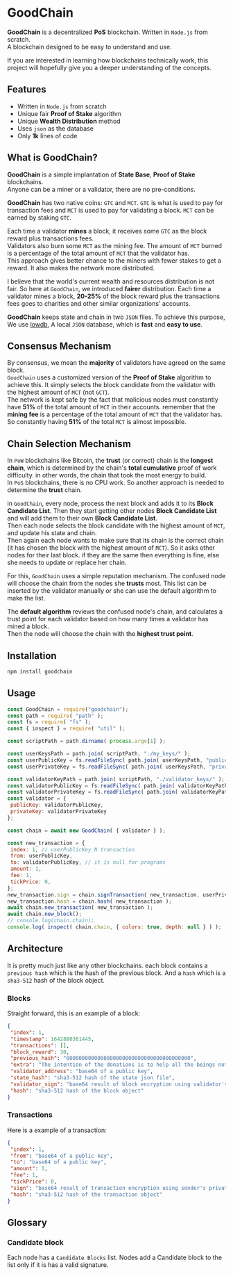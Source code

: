 # GoodChain

**GoodChain** is a decentralized **PoS** blockchain. Written in `Node.js` from scratch.  
A blockchain designed to be easy to understand and use.

If you are interested in learning how blockchains technically work, this project will hopefully give you a deeper understanding of the concepts.  
<!-- You can read my [`step-by-step tutorial`](./) article, on how to write this blockchain. -->

## Features

* Written in `Node.js` from scratch
* Unique fair **Proof of Stake** algorithm
* Unique **Wealth Distribution** method
* Uses `json` as the database
* Only **1k** lines of code

## What is GoodChain?

**GoodChain** is a simple implantation of **State Base**, **Proof of Stake** blockchains.  
Anyone can be a miner or a validator, there are no pre-conditions.  

**GoodChain** has two native coins: `GTC` and `MCT`. `GTC` is what is used to pay for transaction fees and `MCT` is used to pay for validating a block. `MCT` can be earned by staking `GTC`.  

Each time a validator **mines** a block, it receives some `GTC` as the block reward plus transactions fees.  
Validators also burn some `MCT` as the mining fee. The amount of `MCT` burned is a percentage of the total amount of `MCT` that the validator has.  
This approach gives better chance to the miners with fewer stakes to get a reward. It also makes the network more distributed.  

I believe that the world's current wealth and resources distribution is not fair. So here at `GoodChain`, we introduced **fairer** distribution. Each time a validator mines a block, **20-25%** of the block reward plus the transactions fees goes to charities and other similar organizations' accounts.

**GoodChain**  keeps state and chain in two `JSON` files. To achieve this purpose, We use [lowdb](https://github.com/typicode/lowdb), A local `JSON` database, which is **fast** and **easy to use**.

## Consensus Mechanism

By consensus, we mean the **majority** of validators have agreed on the same block.  
`GoodChain` uses a customized version of the **Proof of Stake** algorithm to achieve this. It simply selects the block candidate from the validator with the highest amount of `MCT` (not `GCT`).  
The network is kept safe by the fact that malicious nodes must constantly have **51%** of the total amount of `MCT` in their accounts. remember that the **mining fee** is a percentage of the total amount of `MCT` that the validator has. So constantly having **51%** of the total `MCT` is almost impossible.

## Chain Selection Mechanism

In `PoW` blockchains like Bitcoin, the **trust** (or correct) chain is the **longest chain**, which is determined by the chain's **total cumulative** proof of work difficulty. in other words, the chain that took the most energy to build.  
In `PoS` blockchains, there is no CPU work. So another approach is needed to determine the **trust** chain.  

in `GoodChain`, every node, process the next block and adds it to its **Block Candidate List**. Then they start getting other nodes **Block Candidate List** and will add them to their own **Block Candidate List**.  
Then each node selects the block candidate with the highest amount of `MCT`, and update his state and chain.  
Then again each node wants to make sure that its chain is the correct chain (it has chosen the block with the highest amount of `MCT`). So it asks other nodes for their last block. if they are the same then everything is fine, else she needs to update or replace her chain.  

For this, `GoodChain` uses a simple reputation mechanism. The confused node will choose the chain from the nodes she **trusts** most.  This list can be inserted by the validator manually or she can use the default algorithm to make the list.  

The **default algorithm** reviews the confused node's chain, and calculates a trust point for each validator based on how many times a validator has mined a block.  
Then the node will choose the chain with the **highest trust point**.

## Installation

```bash
npm install goodchain
```

## Usage

```javascript
const GoodChain = require("goodchain");
const path = require( "path" );
const fs = require( "fs" );
const { inspect } = require( "util" );

const scriptPath = path.dirname( process.argv[1] );

const userKeysPath = path.join( scriptPath, "./my_keys/" );
const userPublicKey = fs.readFileSync( path.join( userKeysPath, "public_key.pem" ), "utf8" );
const userPrivateKey = fs.readFileSync( path.join( userKeysPath, "private_key.pem" ), "utf8" );

const validatorKeyPath = path.join( scriptPath, "./validator_keys/" );
const validatorPublicKey = fs.readFileSync( path.join( validatorKeyPath, "public_key.pem" ), "utf8" );
const validatorPrivateKey = fs.readFileSync( path.join( validatorKeyPath, "private_key.pem" ), "utf8" );
const validator = {
 publicKey: validatorPublicKey,
 privateKey: validatorPrivateKey
};

const chain = await new GoodChain( { validator } );

const new_transaction = {
 index: 1, // userPublicKey N transaction
 from: userPublicKey,
 to: validatorPublicKey, // it is null for programs
 amount: 1,
 fee: 1,
 tickPrice: 0,
};
new_transaction.sign = chain.signTransaction( new_transaction, userPrivateKey ); // sign the transaction by the private key of the sender
new_transaction.hash = chain.hash( new_transaction );
await chain.new_transaction( new_transaction );
await chain.new_block();
// console.log(chain.chain);
console.log( inspect( chain.chain, { colors: true, depth: null } ) );
```

## Architecture

It is pretty much just like any other blockchains. each block contains a `previous hash` which is the hash of the previous block. And a `hash` which is a `sha3-512` hash of the block object.

### Blocks

Straight forward, this is an example of a block:

```json
{
 "index": 1,
 "timestamp": 1642880361445,
 "transactions": [],
 "block_reward": 30,
 "previous_hash": "0000000000000000000000000000000000000000",
 "extra": "The intention of the donations is to help all the beings not only human kinds",
 "validator_address": "base64 of a public key",
 "state_hash": "sha3-512 hash of the state json file",
 "validator_sign": "base64 result of block encryption using validator's private key, RSA algorithm",
 "hash": "sha3-512 hash of the block object"
}
```

### Transactions

Here is a example of a transaction:

```json
{
 "index": 1,
 "from": "base64 of a public key",
 "to": "base64 of a public key",
 "amount": 1,
 "fee": 1,
 "tickPrice": 0,
 "sign": "base64 result of transaction encryption using sender's private key, RSA algorithm",
 "hash": "sha3-512 hash of the transaction object"
}
```

## Glossary

### Candidate block

Each node has a `Candidate Blocks` list. Nodes add a Candidate block to the list only if it is has a valid signature.

